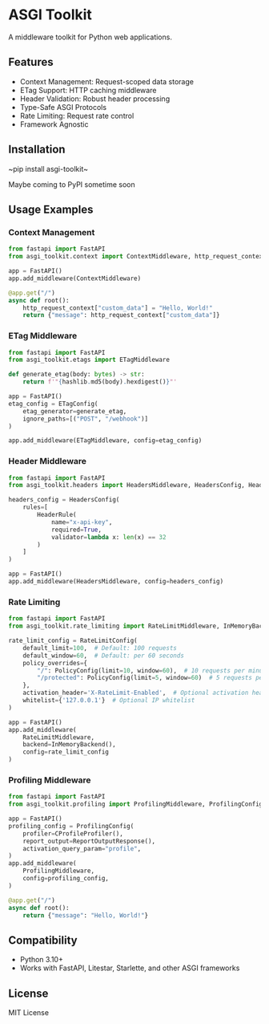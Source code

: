 # ASGI Toolkit

A middleware toolkit for Python web applications.

## Features

- Context Management: Request-scoped data storage
- ETag Support: HTTP caching middleware
- Header Validation: Robust header processing
- Type-Safe ASGI Protocols
- Rate Limiting: Request rate control
- Framework Agnostic

## Installation

~pip install asgi-toolkit~

Maybe coming to PyPI sometime soon

## Usage Examples

### Context Management

```python
from fastapi import FastAPI
from asgi_toolkit.context import ContextMiddleware, http_request_context

app = FastAPI()
app.add_middleware(ContextMiddleware)

@app.get("/")
async def root():
    http_request_context["custom_data"] = "Hello, World!"
    return {"message": http_request_context["custom_data"]}
```

### ETag Middleware

```python
from fastapi import FastAPI
from asgi_toolkit.etags import ETagMiddleware

def generate_etag(body: bytes) -> str:
    return f'"{hashlib.md5(body).hexdigest()}"'

app = FastAPI()
etag_config = ETagConfig(
    etag_generator=generate_etag,
    ignore_paths=[("POST", "/webhook")]
)

app.add_middleware(ETagMiddleware, config=etag_config)
```

### Header Middleware

```python
from fastapi import FastAPI
from asgi_toolkit.headers import HeadersMiddleware, HeadersConfig, HeaderRule

headers_config = HeadersConfig(
    rules=[
        HeaderRule(
            name="x-api-key",
            required=True,
            validator=lambda x: len(x) == 32
        )
    ]
)

app = FastAPI()
app.add_middleware(HeadersMiddleware, config=headers_config)
```

### Rate Limiting

```python
from fastapi import FastAPI
from asgi_toolkit.rate_limiting import RateLimitMiddleware, InMemoryBackend, RateLimitConfig, PolicyConfig

rate_limit_config = RateLimitConfig(
    default_limit=100,  # Default: 100 requests
    default_window=60,  # Default: per 60 seconds
    policy_overrides={
        "/": PolicyConfig(limit=10, window=60),  # 10 requests per minute
        "/protected": PolicyConfig(limit=5, window=60)  # 5 requests per minute
    },
    activation_header='X-RateLimit-Enabled',  # Optional activation header
    whitelist={'127.0.0.1'}  # Optional IP whitelist
)

app = FastAPI()
app.add_middleware(
    RateLimitMiddleware,
    backend=InMemoryBackend(),
    config=rate_limit_config
)
```

### Profiling Middleware

```python
from fastapi import FastAPI
from asgi_toolkit.profiling import ProfilingMiddleware, ProfilingConfig, CProfileProfiler, ReportOutputResponse

app = FastAPI()
profiling_config = ProfilingConfig(
    profiler=CProfileProfiler(),
    report_output=ReportOutputResponse(),
    activation_query_param="profile",
)
app.add_middleware(
    ProfilingMiddleware,
    config=profiling_config,
)

@app.get("/")
async def root():
    return {"message": "Hello, World!"}
```

## Compatibility

- Python 3.10+
- Works with FastAPI, Litestar, Starlette, and other ASGI frameworks

## License

MIT License
